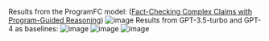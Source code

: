Results from the ProgramFC model: ([Fact-Checking Complex Claims with Program-Guided Reasoning](https://arxiv.org/abs/2305.12744))
![image](https://github.com/S-Asghari/Fact-Checking-Using-LLMs/assets/42779113/0a1ff70f-7a43-4b99-b7ca-38aa6b0eea97)
Results from GPT-3.5-turbo and GPT-4 as baselines:
![image](https://github.com/S-Asghari/Fact-Checking-Using-LLMs/assets/42779113/1e970fd0-6f44-407a-a491-11dad532021e)
![image](https://github.com/S-Asghari/Fact-Checking-Using-LLMs/assets/42779113/409f12af-d0f1-4650-9da8-8ea6566735fe)
![image](https://github.com/S-Asghari/Fact-Checking-Using-LLMs/assets/42779113/f07279e9-dbc2-40c7-829e-1b290b6aeaf3)
